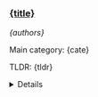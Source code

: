 ### [{title}]({url})
*{authors}*

Main category: {cate}

TLDR: {tldr}


<details>
  <summary>Details</summary>
Motivation: {motivation}

Method: {method}

Result: {result}

Conclusion: {conclusion}

Abstract: {summary}

</details>